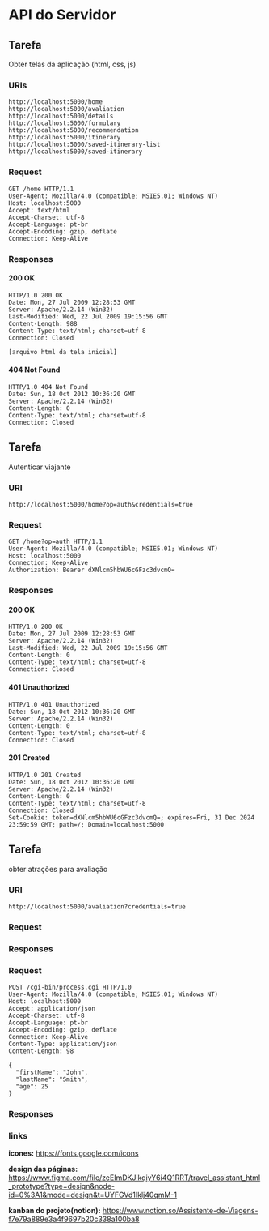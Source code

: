 # API do Servidor

## Tarefa

Obter telas da aplicação (html, css, js)

### URIs
```
http://localhost:5000/home
http://localhost:5000/avaliation
http://localhost:5000/details
http://localhost:5000/formulary
http://localhost:5000/recommendation
http://localhost:5000/itinerary
http://localhost:5000/saved-itinerary-list
http://localhost:5000/saved-itinerary
```

### Request
```
GET /home HTTP/1.1
User-Agent: Mozilla/4.0 (compatible; MSIE5.01; Windows NT)
Host: localhost:5000
Accept: text/html
Accept-Charset: utf-8
Accept-Language: pt-br
Accept-Encoding: gzip, deflate
Connection: Keep-Alive
```

### Responses

#### 200 OK
```
HTTP/1.0 200 OK
Date: Mon, 27 Jul 2009 12:28:53 GMT
Server: Apache/2.2.14 (Win32)
Last-Modified: Wed, 22 Jul 2009 19:15:56 GMT
Content-Length: 988
Content-Type: text/html; charset=utf-8
Connection: Closed

[arquivo html da tela inicial]
```
#### 404 Not Found
```
HTTP/1.0 404 Not Found
Date: Sun, 18 Oct 2012 10:36:20 GMT
Server: Apache/2.2.14 (Win32)
Content-Length: 0
Content-Type: text/html; charset=utf-8
Connection: Closed
```

## Tarefa
Autenticar viajante

### URI
```
http://localhost:5000/home?op=auth&credentials=true
```

### Request
```
GET /home?op=auth HTTP/1.1
User-Agent: Mozilla/4.0 (compatible; MSIE5.01; Windows NT)
Host: localhost:5000
Connection: Keep-Alive
Authorization: Bearer dXNlcm5hbWU6cGFzc3dvcmQ=
```

### Responses

#### 200 OK
```
HTTP/1.0 200 OK
Date: Mon, 27 Jul 2009 12:28:53 GMT
Server: Apache/2.2.14 (Win32)
Last-Modified: Wed, 22 Jul 2009 19:15:56 GMT
Content-Length: 0
Content-Type: text/html; charset=utf-8
Connection: Closed
```
#### 401 Unauthorized
```
HTTP/1.0 401 Unauthorized
Date: Sun, 18 Oct 2012 10:36:20 GMT
Server: Apache/2.2.14 (Win32)
Content-Length: 0
Content-Type: text/html; charset=utf-8
Connection: Closed
```
#### 201 Created
```
HTTP/1.0 201 Created
Date: Sun, 18 Oct 2012 10:36:20 GMT
Server: Apache/2.2.14 (Win32)
Content-Length: 0
Content-Type: text/html; charset=utf-8
Connection: Closed
Set-Cookie: token=dXNlcm5hbWU6cGFzc3dvcmQ=; expires=Fri, 31 Dec 2024 23:59:59 GMT; path=/; Domain=localhost:5000
```
## Tarefa

obter atrações para avaliação

### URI
```
http://localhost:5000/avaliation?credentials=true
```
### Request

### Responses

###

### Request
```
POST /cgi-bin/process.cgi HTTP/1.0
User-Agent: Mozilla/4.0 (compatible; MSIE5.01; Windows NT)
Host: localhost:5000
Accept: application/json
Accept-Charset: utf-8
Accept-Language: pt-br
Accept-Encoding: gzip, deflate
Connection: Keep-Alive
Content-Type: application/json
Content-Length: 98

{
  "firstName": "John",
  "lastName": "Smith",
  "age": 25
}
```
### Responses








### links

**icones:** https://fonts.google.com/icons

**design das páginas:** https://www.figma.com/file/zeEImDKJikqiyY6i4Q1RRT/travel_assistant_html_prototype?type=design&node-id=0%3A1&mode=design&t=UYFGVd1Iklj40qmM-1

**kanban do projeto(notion):** https://www.notion.so/Assistente-de-Viagens-f7e79a889e3a4f9697b20c338a100ba8
